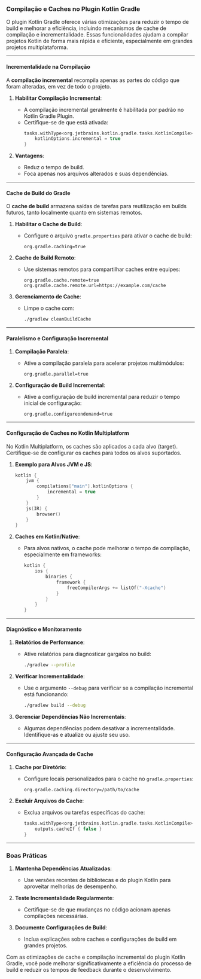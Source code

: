 ### Compilação e Caches no Plugin Kotlin Gradle

O plugin Kotlin Gradle oferece várias otimizações para reduzir o tempo de build e melhorar a eficiência, incluindo mecanismos de cache de compilação e incrementalidade. Essas funcionalidades ajudam a compilar projetos Kotlin de forma mais rápida e eficiente, especialmente em grandes projetos multiplataforma.

---

#### Incrementalidade na Compilação

A **compilação incremental** recompila apenas as partes do código que foram alteradas, em vez de todo o projeto.

1. **Habilitar Compilação Incremental**:
   - A compilação incremental geralmente é habilitada por padrão no Kotlin Gradle Plugin.
   - Certifique-se de que está ativada:
     ```kotlin
     tasks.withType<org.jetbrains.kotlin.gradle.tasks.KotlinCompile> {
         kotlinOptions.incremental = true
     }
     ```

2. **Vantagens**:
   - Reduz o tempo de build.
   - Foca apenas nos arquivos alterados e suas dependências.

---

#### Cache de Build do Gradle

O **cache de build** armazena saídas de tarefas para reutilização em builds futuros, tanto localmente quanto em sistemas remotos.

1. **Habilitar o Cache de Build**:
   - Configure o arquivo `gradle.properties` para ativar o cache de build:
     ```properties
     org.gradle.caching=true
     ```

2. **Cache de Build Remoto**:
   - Use sistemas remotos para compartilhar caches entre equipes:
     ```properties
     org.gradle.cache.remote=true
     org.gradle.cache.remote.url=https://example.com/cache
     ```

3. **Gerenciamento de Cache**:
   - Limpe o cache com:
     ```bash
     ./gradlew cleanBuildCache
     ```

---

#### Paralelismo e Configuração Incremental

1. **Compilação Paralela**:
   - Ative a compilação paralela para acelerar projetos multimódulos:
     ```properties
     org.gradle.parallel=true
     ```

2. **Configuração de Build Incremental**:
   - Ative a configuração de build incremental para reduzir o tempo inicial de configuração:
     ```properties
     org.gradle.configureondemand=true
     ```

---

#### Configuração de Caches no Kotlin Multiplatform

No Kotlin Multiplatform, os caches são aplicados a cada alvo (target). Certifique-se de configurar os caches para todos os alvos suportados.

1. **Exemplo para Alvos JVM e JS**:
   ```kotlin
   kotlin {
       jvm {
           compilations["main"].kotlinOptions {
               incremental = true
           }
       }
       js(IR) {
           browser()
       }
   }
   ```

2. **Caches em Kotlin/Native**:
   - Para alvos nativos, o cache pode melhorar o tempo de compilação, especialmente em frameworks:
     ```kotlin
     kotlin {
         ios {
             binaries {
                 framework {
                     freeCompilerArgs += listOf("-Xcache")
                 }
             }
         }
     }
     ```

---

#### Diagnóstico e Monitoramento

1. **Relatórios de Performance**:
   - Ative relatórios para diagnosticar gargalos no build:
     ```bash
     ./gradlew --profile
     ```

2. **Verificar Incrementalidade**:
   - Use o argumento `--debug` para verificar se a compilação incremental está funcionando:
     ```bash
     ./gradlew build --debug
     ```

3. **Gerenciar Dependências Não Incrementais**:
   - Algumas dependências podem desativar a incrementalidade. Identifique-as e atualize ou ajuste seu uso.

---

#### Configuração Avançada de Cache

1. **Cache por Diretório**:
   - Configure locais personalizados para o cache no `gradle.properties`:
     ```properties
     org.gradle.caching.directory=/path/to/cache
     ```

2. **Excluir Arquivos do Cache**:
   - Exclua arquivos ou tarefas específicas do cache:
     ```kotlin
     tasks.withType<org.jetbrains.kotlin.gradle.tasks.KotlinCompile> {
         outputs.cacheIf { false }
     }
     ```

---

### Boas Práticas

1. **Mantenha Dependências Atualizadas**:
   - Use versões recentes de bibliotecas e do plugin Kotlin para aproveitar melhorias de desempenho.

2. **Teste Incrementalidade Regularmente**:
   - Certifique-se de que mudanças no código acionam apenas compilações necessárias.

3. **Documente Configurações de Build**:
   - Inclua explicações sobre caches e configurações de build em grandes projetos.

Com as otimizações de cache e compilação incremental do plugin Kotlin Gradle, você pode melhorar significativamente a eficiência do processo de build e reduzir os tempos de feedback durante o desenvolvimento.